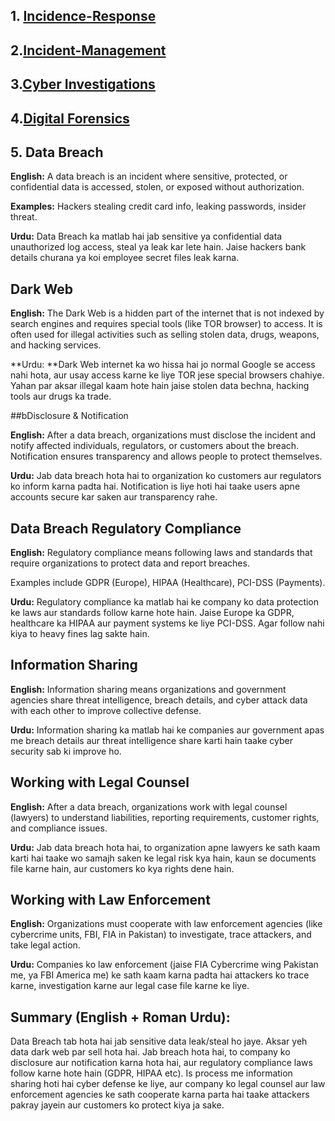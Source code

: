 ## 1. **[Incidence-Response](https://github.com/sherazi1214/Incident-Response)**

## 2.**[Incident-Management](https://github.com/sherazi1214/Incident-Management-)**

## 3.**[Cyber Investigations ](https://github.com/sherazi1214/Cyber-Investigations-/blob/main/README.md)**

## 4.**[Digital Forensics](https://github.com/sherazi1214/Digital-Forensics)**


## 5. Data Breach

**English:** A data breach is an incident where sensitive, protected, or confidential data is accessed, stolen, or exposed without authorization.

**Examples:** Hackers stealing credit card info, leaking passwords, insider threat.

**Urdu:** Data Breach ka matlab hai jab sensitive ya confidential data unauthorized log access, steal ya leak kar lete hain. Jaise hackers bank details churana ya koi employee secret files leak karna.

## Dark Web

**English:** The Dark Web is a hidden part of the internet that is not indexed by search engines and requires special tools (like TOR browser) to access. It is often used for illegal activities such as selling stolen data, drugs, weapons, and hacking services.

**Urdu: **Dark Web internet ka wo hissa hai jo normal Google se access nahi hota, aur usay access karne ke liye TOR jese special browsers chahiye. Yahan par aksar illegal kaam hote hain jaise stolen data bechna, hacking tools aur drugs ka trade.

##bDisclosure & Notification

**English:** After a data breach, organizations must disclose the incident and notify affected individuals, regulators, or customers about the breach. Notification ensures transparency and allows people to protect themselves.

**Urdu:** Jab data breach hota hai to organization ko customers aur regulators ko inform karna padta hai. Notification is liye hoti hai taake users apne accounts secure kar saken aur transparency rahe.

## Data Breach Regulatory Compliance

**English:** Regulatory compliance means following laws and standards that require organizations to protect data and report breaches.

Examples include GDPR (Europe), HIPAA (Healthcare), PCI-DSS (Payments).

**Urdu:** Regulatory compliance ka matlab hai ke company ko data protection ke laws aur standards follow karne hote hain. Jaise Europe ka GDPR, healthcare ka HIPAA aur payment systems ke liye PCI-DSS. Agar follow nahi kiya to heavy fines lag sakte hain.

## Information Sharing

**English:** Information sharing means organizations and government agencies share threat intelligence, breach details, and cyber attack data with each other to improve collective defense.

**Urdu:** Information sharing ka matlab hai ke companies aur government apas me breach details aur threat intelligence share karti hain taake cyber security sab ki improve ho.

## Working with Legal Counsel

**English:** After a data breach, organizations work with legal counsel (lawyers) to understand liabilities, reporting requirements, customer rights, and compliance issues.

**Urdu:** Jab data breach hota hai, to organization apne lawyers ke sath kaam karti hai taake wo samajh saken ke legal risk kya hain, kaun se documents file karne hain, aur customers ko kya rights dene hain.

## Working with Law Enforcement

**English:** Organizations must cooperate with law enforcement agencies (like cybercrime units, FBI, FIA in Pakistan) to investigate, trace attackers, and take legal action.

**Urdu:** Companies ko law enforcement (jaise FIA Cybercrime wing Pakistan me, ya FBI America me) ke sath kaam karna padta hai attackers ko trace karne, investigation karne aur legal case file karne ke liye.

## Summary (English + Roman Urdu):
Data Breach tab hota hai jab sensitive data leak/steal ho jaye. Aksar yeh data dark web par sell hota hai. Jab breach hota hai, to company ko disclosure aur notification karna hota hai, aur regulatory compliance laws follow karne hote hain (GDPR, HIPAA etc). Is process me information sharing hoti hai cyber defense ke liye, aur company ko legal counsel aur law enforcement agencies ke sath cooperate karna parta hai taake attackers pakray jayein aur customers ko protect kiya ja sake.
